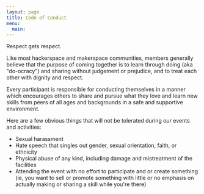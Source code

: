```yaml
---
layout: page
title: Code of Conduct
menu:
  main:
---
```

Respect gets respect.

Like most hackerspace and makerspace communities, members generally believe that the purpose of coming together is to learn through doing (aka "do-ocracy") and sharing without judgement or prejudice, and to treat each other with dignity and respect.

Every participant is responsible for conducting themselves in a manner which encourages others to share and pursue what they love and learn new skills from peers of all ages and backgrounds in a safe and supportive environment.

Here are a few obvious things that will not be tolerated during our events and activities:

- Sexual harassment
- Hate speech that singles out gender, sexual orientation, faith, or ethnicity
- Physical abuse of any kind, including damage and mistreatment of the facilities
- Attending the event with no effort to participate and or create something (ie, you want to sell or promote something with little or no emphasis on actually making or sharing a skill while you're there)
